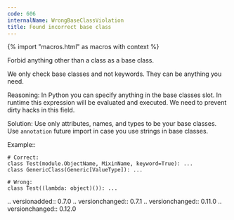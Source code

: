```yaml
---
code: 606
internalName: WrongBaseClassViolation
title: Found incorrect base class
---
```


{% import "macros.html" as macros with context %}


Forbid anything other than a class as a base class.

We only check base classes and not keywords. They can be anything you need.

Reasoning:
    In Python you can specify anything in the base classes slot.
    In runtime this expression will be evaluated and executed.
    We need to prevent dirty hacks in this field.

Solution:
    Use only attributes, names, and types to be your base classes.
    Use ``annotation`` future import in case
    you use strings in base classes.

Example::

    # Correct:
    class Test(module.ObjectName, MixinName, keyword=True): ...
    class GenericClass(Generic[ValueType]): ...

    # Wrong:
    class Test((lambda: object)()): ...

.. versionadded:: 0.7.0
.. versionchanged:: 0.7.1
.. versionchanged:: 0.11.0
.. versionchanged:: 0.12.0